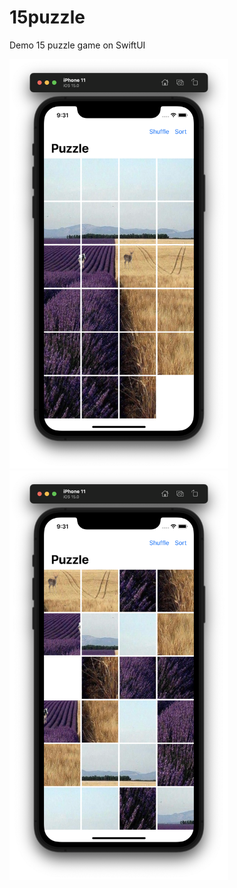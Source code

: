 # 15puzzle
Demo 15 puzzle game on SwiftUI

<p float="left">
    <img src="img1.png" width=350>
    <img src="img2.png" width=350>
</p>
